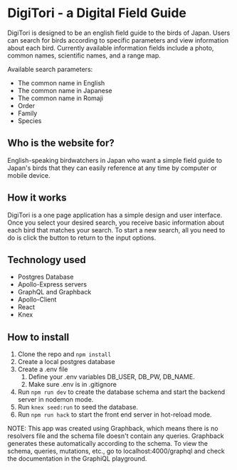 # DigiTori - a Digital Field Guide

DigiTori is designed to be an english field guide to the birds of Japan. Users can search for birds according to specific parameters and view information about each bird. Currently available information fields include a photo, common names, scientific names, and a range map.

Available search parameters:

- The common name in English
- The common name in Japanese
- The common name in Romaji
- Order
- Family
- Species

## Who is the website for?

English-speaking birdwatchers in Japan who want a simple field guide to Japan's birds that they can easily reference at any time by computer or mobile device.

## How it works

DigiTori is a one page application has a simple design and user interface. Once you select your desired search, you receive basic information about each bird that matches your search. To start a new search, all you need to do is click the button to return to the input options.

## Technology used

- Postgres Database
- Apollo-Express servers
- GraphQL and Graphback
- Apollo-Client
- React
- Knex

## How to install

1. Clone the repo and `npm install`
1. Create a local postgres database
1. Create a .env file
   1. Define your .env variables DB_USER, DB_PW, DB_NAME.
   1. Make sure .env is in .gitignore
1. Run `npm run dev` to create the database schema and start the backend server in nodemon mode.
1. Run `knex seed:run` to seed the database.
1. Run `npm run hack` to start the front end server in hot-reload mode.

NOTE: This app was created using Graphback, which means there is no resolvers file and the schema file doesn't contain any queries. Graphback generates these automatically according to the schema. To view the schema, queries, mutations, etc., go to localhost:4000/graphql and check the documentation in the GraphiQL playground.
